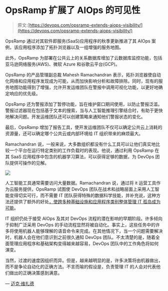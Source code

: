 # OpsRamp 扩展了 AIOps 的可见性

> 原文:[https://devops.com/opsramp-extends-aiops-visibility/](https://devops.com/opsramp-extends-aiops-visibility/)

OpsRamp 通过对其软件即服务(SaaS)应用程序的秋季更新推进了其 AIOps 案例，该应用程序添加了拓扑浏览器以及一组增强的服务地图。

此外，OpsRamp 为部署在公共云上的关系数据库增加了云数据库监控功能，包括亚马逊网络服务(AWS)、微软 Azure 和谷歌云平台(GCP)。

OpsRamp 的产品管理副总裁 Mahesh Ramachandran 表示，拓扑浏览器使自动化网络和应用程序发现成为可能，从而加快影响分析和故障排除。同时，现有的服务地图功能得到了增强，允许开发运维团队在警报中调用可视化功能，以更好地确定响应的优先级。

OpsRamp 还为警报添加了暂停功能，旨在维护窗口期间使用，以防止警报泛滥。警报过滤器现在包括基于文本的搜索，当与人工智能推理引擎结合时，有助于更快地解决问题。开发运维团队还可以创建策略来通知他们警报状态的变化。

最后，OpsRamp 增加了报告工具，使开发运维团队不仅可以确定公共云上消耗的资源量，还可以确定哪个公共云或内部环境给 IT 组织带来的麻烦最大。

Ramachandran 说，一般来说，大多数组织都没有什么工具可以让他们真实地比较一个平台在运行特定类别的工作负载时的表现。他说，通过利用 OpsRamp 在其 SaaS 应用程序中包含的机器学习算法，可以获得足够的数据，为 DevOps 团队提供可操作的见解。

![](../Images/b64af83d18cd90b75111aee9d2902583.png)

人工智能工具通常需要访问大量数据。Ramachandran 说，通过将 it 运营工具作为云服务提供，OpsRamp 试图使 DevOps 团队在战术和战略层面上采用人工智能变得切实可行，而不需要 IT 团队获得特殊的数据科学技能，并补充说，这种方法还提供了额外的好处[，使跨多种基础设施和应用程序类别整体管理 IT 孤岛成为可能](https://devops.com/opsramp-looks-to-fuel-it-operations-consolidation/)。

IT 组织仍处于接受 AIOps 及其对 DevOps 流程的潜在影响的早期阶段。许多倾向于抑制广泛采用 DevOps 的手动流程显然将被自动化。事实上，这些任务中的许多将使用机器人能够理解的语音命令来完成。在其他情况下，当一个问题需要解决时，机器人会在他们意识到之前很久通知 DevOps 团队。不太清楚的是，随着全面管理应用程序和基础架构变得越来越容易，DevOps 团队中的工作角色将如何演变。

当然，过渡的速度因组织而异。但是，越来越明显的是，许多决策将由机器做出，而不是争论自动化的正确方法。不言而喻的假设是，负责管理 IT 的人会对代表他们做出的正确决策感到满意。

— [迈克·维扎德](https://devops.com/author/mike-vizard/)
